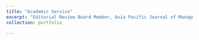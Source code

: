 ```yaml
---
title: "Academic Service"
excerpt: "Editorial Review Board Member, Asia Pacific Journal of Management, 2023 to present	Reviewer, International Business Review	Reviewer, Management and Organization Review"
collection: portfolio

---
```


